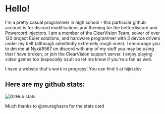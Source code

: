 # Hello!

I'm a pretty casual programmer in high school - this particular github account is for discord modifications and theming for the betterdiscord and Powercord injectors. I am a member of the ClearVision Team, solver of over 120 project Euler solutions, and hardware programmer with 3 device drivers under my belt (although admittedly extremely rough ones). I encourage you to dm me at Nyx#9567 on discord with any of my stuff you may be using that I have broken, or join the ClearVision support server. I enjoy playing video games too (especially osu!) so let me know if you're a fan as well. 

I have a website that's work in progress! You can find it at hijiri.dev

## Here are my github stats: 
![GitHub stats](https://github-readme-stats.vercel.app/api?username=NyxIsBad&show_icons=true&theme=radical)

Much thanks to @anuraghazra for the stats card
